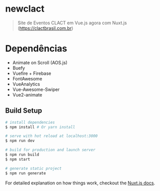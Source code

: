 # newclact

> Site de Eventos CLACT em Vue.js agora com Nuxt.js (https://clactbrasil.com.br)

# Dependências

- Animate on Scroll (AOS.js)
- Buefy
- Vuefire + Firebase
- FontAwesome
- VueAnalytics
- Vue-Awesome-Swiper
- Vue2-animate

## Build Setup

``` bash
# install dependencies
$ npm install # Or yarn install

# serve with hot reload at localhost:3000
$ npm run dev

# build for production and launch server
$ npm run build
$ npm start

# generate static project
$ npm run generate
```

For detailed explanation on how things work, checkout the [Nuxt.js docs](https://github.com/nuxt/nuxt.js).
